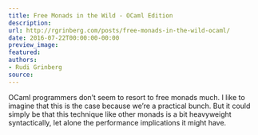 ```yaml
---
title: Free Monads in the Wild - OCaml Edition
description:
url: http://rgrinberg.com/posts/free-monads-in-the-wild-ocaml/
date: 2016-07-22T00:00:00-00:00
preview_image:
featured:
authors:
- Rudi Grinberg
source:
---
```


<p>OCaml programmers don&rsquo;t seem to resort to free monads much. I like to imagine
that this is the case because we&rsquo;re a practical bunch. But it could simply be
that this technique like other monads is a bit heavyweight syntactically, let
alone the performance implications it might have.</p>

